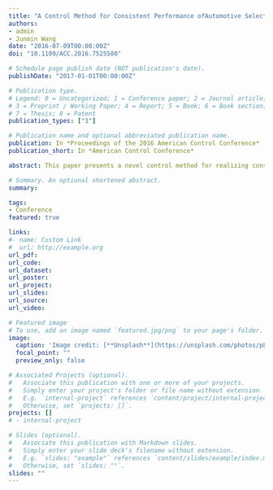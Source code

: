 ```yaml
---
title: "A Control Method for Consistent Performance ofAutomotive Selective Catalytic Reduction Systems under Variant Aging Conditions"
authors:
- admin
- Junmin Wang
date: "2016-07-09T00:00:00Z"
doi: "10.1109/ACC.2016.7525580"

# Schedule page publish date (NOT publication's date).
publishDate: "2017-01-01T00:00:00Z"

# Publication type.
# Legend: 0 = Uncategorized; 1 = Conference paper; 2 = Journal article;
# 3 = Preprint / Working Paper; 4 = Report; 5 = Book; 6 = Book section;
# 7 = Thesis; 8 = Patent
publication_types: ["1"]

# Publication name and optional abbreviated publication name.
publication: In *Proceedings of the 2016 American Control Conference*
publication_short: In *American Control Conference*

abstract: This paper presents a novel control method for realizing consistent emission reduction performance of automotive selective catalytic reduction (SCR) systems under variant aging conditions. SCR systems have been widely recognized as one of the leading after treatment systems for reducing Diesel powertrain tailpipe NOx emissions in ground vehicle applications. While fresh SCRs are quite effective in reducing tailpipe NOx emissions, their NOx reduction capabilities and performances may substantially degrade with in-service aging. To ensure the emission control performance of a SCR system during the entire vehicle service life, it is thus critical for the SCR control system to be robust and adaptive against the SCR aging effects and strive to achieve the best possible and consistent tailpipe emission reductions even under the conditions that the SCR has been severely aged. A novel control method that combines a SCR ammonia coverage ratio reference generator and tracking controller with explicit consideration of SCR aging effects is analytically developed and verified in simulations. The simulation results under the US06 test cycle demonstrate high effectiveness of the proposed controller in achieving consistent tailpipe emission reductions against the system degradation derived from the catalyst aging.

# Summary. An optional shortened abstract.
summary:

tags:
- Conference
featured: true

links:
#- name: Custom Link
#  url: http://example.org
url_pdf:
url_code:
url_dataset:
url_poster:
url_project:
url_slides:
url_source:
url_video:

# Featured image
# To use, add an image named `featured.jpg/png` to your page's folder.
image:
  caption: 'Image credit: [**Unsplash**](https://unsplash.com/photos/pLCdAaMFLTE)'
  focal_point: ""
  preview_only: false

# Associated Projects (optional).
#   Associate this publication with one or more of your projects.
#   Simply enter your project's folder or file name without extension.
#   E.g. `internal-project` references `content/project/internal-project/index.md`.
#   Otherwise, set `projects: []`.
projects: []
# - internal-project

# Slides (optional).
#   Associate this publication with Markdown slides.
#   Simply enter your slide deck's filename without extension.
#   E.g. `slides: "example"` references `content/slides/example/index.md`.
#   Otherwise, set `slides: ""`.
slides: ""
---
```


